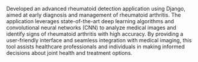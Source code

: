 Developed an advanced rheumatoid detection application using Django, aimed at early diagnosis and management of rheumatoid arthritis.
The application leverages state-of-the-art deep learning algorithms and convolutional neural networks (CNN) to analyze medical images 
and identify signs of rheumatoid arthritis with high accuracy. By providing a user-friendly interface and seamless integration with 
medical imaging, this tool assists healthcare professionals and individuals in making informed decisions about joint health and treatment options.
